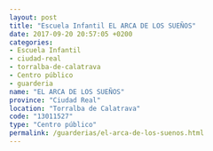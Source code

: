 ```yaml
---
layout: post
title: "Escuela Infantil EL ARCA DE LOS SUEÑOS"
date: 2017-09-20 20:57:05 +0200
categories:
- Escuela Infantil
- ciudad-real
- torralba-de-calatrava
- Centro público
- guarderia
name: "EL ARCA DE LOS SUEÑOS"
province: "Ciudad Real"
location: "Torralba de Calatrava"
code: "13011527"
type: "Centro público"
permalink: /guarderias/el-arca-de-los-suenos.html
---
```

